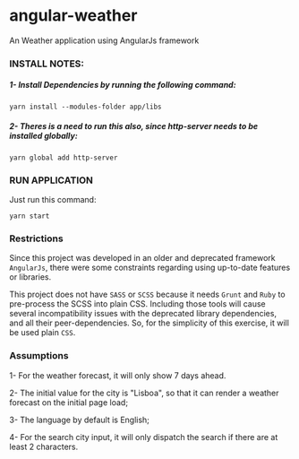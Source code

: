 # angular-weather

An Weather application using AngularJs framework

### INSTALL NOTES:

##### 1- Install Dependencies by running the following command:

`yarn install --modules-folder app/libs`

##### 2- Theres is a need to run this also, since http-server needs to be installed globally:

`yarn global add http-server`

### RUN APPLICATION

Just run this command:

`yarn start`

### Restrictions

Since this project was developed in an older and deprecated framework `AngularJs`, there were some constraints regarding using up-to-date features or libraries.

This project does not have `SASS` or `SCSS` because it needs `Grunt` and `Ruby` to pre-process the SCSS into plain CSS.
Including those tools will cause several incompatibility issues with the deprecated library dependencies, and all their peer-dependencies.
So, for the simplicity of this exercise, it will be used plain `CSS`.

### Assumptions

1- For the weather forecast, it will only show 7 days ahead.

2- The initial value for the city is "Lisboa", so that it can render a weather forecast on the initial page load;

3- The language by default is English;

4- For the search city input, it will only dispatch the search if there are at least 2 characters.
